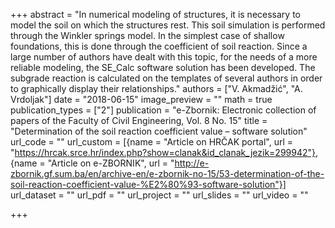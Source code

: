 +++
abstract = "In numerical modeling of structures, it is necessary to model the soil on which the structures rest. This soil simulation is performed through the Winkler springs model. In the simplest case of shallow foundations, this is done through the coefficient of soil reaction. Since a large number of authors have dealt with this topic, for the needs of a more reliable modeling, the SE_Calc software solution has been developed. The subgrade reaction is calculated on the templates of several authors in order to graphically display their relationships."
authors = ["V. Akmadžić", "A. Vrdoljak"]
date = "2018-06-15"
image_preview = ""
math = true
publication_types = ["2"]
publication = "e-Zbornik: Electronic collection of papers of the Faculty of Civil Engineering, Vol. 8 No. 15"
title = "Determination of the soil reaction coefficient value – software solution"
url_code = ""
url_custom = [{name = "Article on HRČAK portal", url = "https://hrcak.srce.hr/index.php?show=clanak&id_clanak_jezik=299942"}, {name = "Article on e-ZBORNIK", url = "http://e-zbornik.gf.sum.ba/en/archive-en/e-zbornik-no-15/53-determination-of-the-soil-reaction-coefficient-value-%E2%80%93-software-solution"}]
url_dataset = ""
url_pdf = ""
url_project = ""
url_slides = ""
url_video = ""

+++
